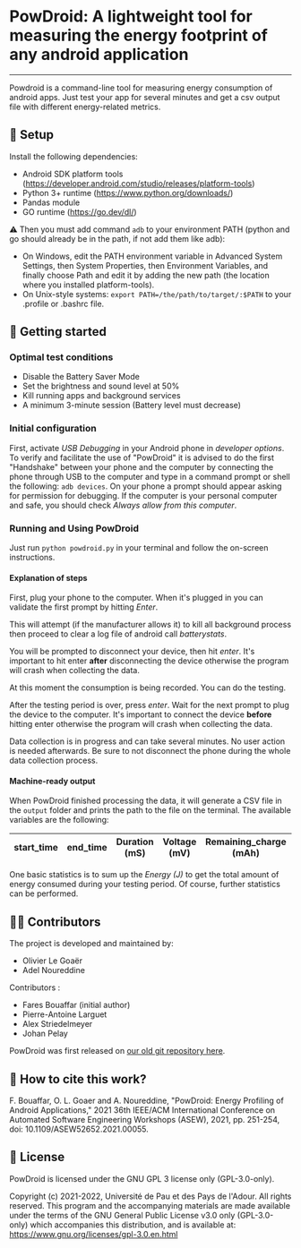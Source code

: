 # PowDroid: A lightweight tool for measuring the energy footprint of any android application
***
Powdroid is a command-line tool for measuring energy consumption of android apps. Just test your app for several minutes and get a csv output file with different energy-related metrics.

## 🔧 Setup

Install the following dependencies:
- Android SDK platform tools (https://developer.android.com/studio/releases/platform-tools)
- Python 3+ runtime (https://www.python.org/downloads/)
- Pandas module
- GO runtime (https://go.dev/dl/)

⚠️ Then you must add command `adb` to your environment PATH (python and go should already be in the path, if not add them like adb):
- On Windows, edit the PATH environment variable in Advanced System Settings, then System Properties, then Environment Variables, and finally choose Path and edit it by adding the new path (the location where you installed platform-tools).
- On Unix-style systems: `export PATH=/the/path/to/target/:$PATH` to your .profile or .bashrc file.

## 🚀 Getting started

### Optimal test conditions

- Disable the Battery Saver Mode
- Set the brightness and sound level at 50%
- Kill running apps and background services
- A minimum 3-minute session (Battery level must decrease)

### Initial configuration

First, activate *USB Debugging* in your Android phone in *developer options*.
To verify and facilitate the use of "PowDroid" it is advised to do the first "Handshake" between your phone and the computer by connecting the phone through USB to the computer and type in a command prompt or shell the following: `adb devices`.
On your phone a prompt should appear asking for permission for debugging. If the computer is your personal computer and safe, you should check *Always allow from this computer*.

### Running and Using PowDroid

Just run `python powdroid.py` in your terminal and follow the on-screen instructions.

#### Explanation of steps

First, plug your phone to the computer.
When it's plugged in you can validate the first prompt by hitting *Enter*.

This will attempt (if the manufacturer allows it) to kill all background process then proceed to clear a log file of android call *batterystats*.

You will be prompted to disconnect your device, then hit *enter*. It's important to hit enter **after** disconnecting the device otherwise the program will crash when collecting the data.

At this moment the consumption is being recorded. You can do the testing.

After the testing period is over, press *enter*. Wait for the next prompt to plug the device to the computer. It's important to connect the device **before** hitting enter otherwise the program will crash when collecting the data.

Data collection is in progress and can take several minutes. No user action is needed afterwards. Be sure to not disconnect the phone during the whole data collection process.

#### Machine-ready output

When PowDroid finished processing the data, it will generate a CSV file in the ```output``` folder and prints the path to the file on the terminal. The available variables are the following:

| start_time | end_time | Duration (mS) | Voltage (mV) | Remaining_charge (mAh) | Intensity (mA) | Power (W) | Consumed charge(mAh) | Energy (J) | Top app | Screen(ON/OFF) | GPS(ON/OFF) | Mobile_Radio(ON/OFF) | WiFi(ON/OFF) | Wifi radio | Camera(ON/OFF) | Video (ON/OFF) | Audio(ON/OFF) | Wakelock_in (Service) |
|------------|----------|---------------|--------------|------------------------|----------------|-----------|----------------------|------------|---------|----------------|-------------|----------------------|--------------|------------|----------------|----------------|---------------|-----------------------|

One basic statistics is to sum up the *Energy (J)* to get the total amount of energy consumed during your testing period. Of course, further statistics can be performed.

## 🤝🏿 Contributors

The project is developed and maintained by:
- Olivier Le Goaër
- Adel Noureddine

Contributors :
- Fares Bouaffar (initial author)
- Pierre-Antoine Larguet
- Alex Striedelmeyer
- Johan Pelay

PowDroid was first released on [our old git repository here](https://git.univ-pau.fr/powdroid/powdroid).

## 🔗 How to cite this work?

F. Bouaffar, O. L. Goaer and A. Noureddine, "PowDroid: Energy Profiling of Android Applications," 2021 36th IEEE/ACM International Conference on Automated Software Engineering Workshops (ASEW), 2021, pp. 251-254, doi: 10.1109/ASEW52652.2021.00055.


## :newspaper: License

PowDroid is licensed under the GNU GPL 3 license only (GPL-3.0-only).

Copyright (c) 2021-2022, Université de Pau et des Pays de l'Adour.
All rights reserved. This program and the accompanying materials are made available under the terms of the GNU General Public License v3.0 only (GPL-3.0-only) which accompanies this distribution, and is available at: https://www.gnu.org/licenses/gpl-3.0.en.html
